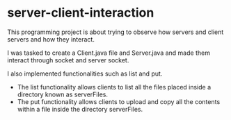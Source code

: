 # server-client-interaction
This programming project is about trying to observe how servers and client servers and how they interact. 

I was tasked to create a Client.java file and Server.java and made them interact through socket and server socket. 

I also implemented functionalities such as list and put. 
- The list functionality allows clients to list all the files placed inside a directory known as serverFiles. 
- The put functionality allows clients to upload and copy all the contents within a file inside the directory serverFiles.


